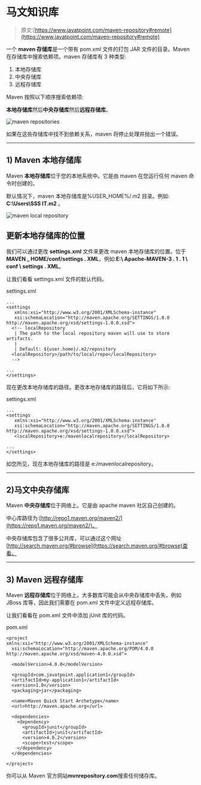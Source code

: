 # 马文知识库

> 原文:[https://www.javatpoint.com/maven-repository#remote](https://www.javatpoint.com/maven-repository#remote)

一个 **maven 存储库**是一个带有 pom.xml 文件的打包 JAR 文件的目录。Maven 在存储库中搜索依赖项。maven 存储库有 3 种类型:

1.  本地存储库
2.  中央存储库
3.  远程存储库

Maven 按照以下顺序搜索依赖项:

**本地存储库**然后**中央存储库**然后**远程存储库**。

![maven repositories](../Images/c39a225e417ca6d71e816807a021b92b.png)

如果在这些存储库中找不到依赖关系，maven 将停止处理并抛出一个错误。

* * *

 ## 1) Maven 本地存储库

Maven **本地存储库**位于您的本地系统中。它是由 maven 在您运行任何 maven 命令时创建的。

默认情况下，maven 本地存储库是%USER_HOME%/.m2 目录。例如: **C:\Users\SSS IT\.m2** 。

![maven local repository](../Images/9c7e109dab663617d39bfb2ef05050e4.png)

## 更新本地存储库的位置

我们可以通过更改 **settings.xml** 文件来更改 maven 本地存储库的位置。位于**MAVEN _ HOME/conf/settings . XML**，例如:**E:\ Apache-MAVEN-3 . 1 . 1 \ conf \ settings . XML**。

让我们看看 settings.xml 文件的默认代码。

settings.xml

```
...
<settings  
   xmlns:xsi="http://www.w3.org/2001/XMLSchema-instance" 
   xsi:schemaLocation="http://maven.apache.org/SETTINGS/1.0.0 http://maven.apache.org/xsd/settings-1.0.0.xsd">
  <!-- localRepository
   | The path to the local repository maven will use to store artifacts.
   |
   | Default: ${user.home}/.m2/repository
  <localRepository>/path/to/local/repo</localRepository>
  -->

...
</settings>

```

现在更改本地存储库的路径。更改本地存储库的路径后，它将如下所示:

settings.xml

```
...
<settings  
   xmlns:xsi="http://www.w3.org/2001/XMLSchema-instance" 
   xsi:schemaLocation="http://maven.apache.org/SETTINGS/1.0.0 http://maven.apache.org/xsd/settings-1.0.0.xsd">
   <localRepository>e:/mavenlocalrepository</localRepository>

...
</settings>

```

如您所见，现在本地存储库的路径是 e:/mavenlocalrepository。

* * *

 ## 2)马文中央存储库

Maven **中央存储库**位于网络上。它是由 apache maven 社区自己创建的。

中心库路径为:[http://repo1.maven.org/maven2/](https://repo1.maven.org/maven2/)。

中央存储库包含了很多公共库，可以通过这个网址[http://search.maven.org/#browse](https://search.maven.org/#browse)查看。

* * *

 ## 3) Maven 远程存储库

Maven **远程存储库**位于网络上。大多数库可能会从中央存储库中丢失，例如 JBoss 库等，因此我们需要在 pom.xml 文件中定义远程存储库。

让我们看看在 pom.xml 文件中添加 jUnit 库的代码。

pom.xml

```
<project  
xmlns:xsi="http://www.w3.org/2001/XMLSchema-instance"
  xsi:schemaLocation="http://maven.apache.org/POM/4.0.0 
http://maven.apache.org/xsd/maven-4.0.0.xsd">

  <modelVersion>4.0.0</modelVersion>

  <groupId>com.javatpoint.application1</groupId>
  <artifactId>my-application1</artifactId>
  <version>1.0</version>
  <packaging>jar</packaging>

  <name>Maven Quick Start Archetype</name>
  <url>http://maven.apache.org</url>

  <dependencies>
    <dependency>
      <groupId>junit</groupId>
      <artifactId>junit</artifactId>
      <version>4.8.2</version>
      <scope>test</scope>
    </dependency>
  </dependencies>

</project>

```

你可以从 Maven 官方网站**mvnrepository.com**搜索任何储存库。